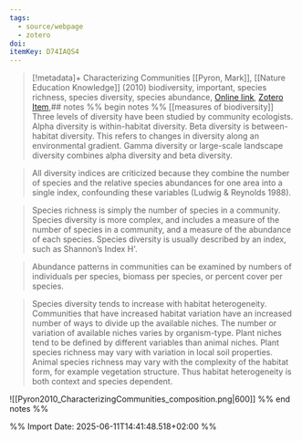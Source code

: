 ```yaml
---
tags:
  - source/webpage
  - zotero
doi: 
itemKey: D74IAQS4
---
```

>[!metadata]+
> Characterizing Communities
> [[Pyron, Mark]], 
> [[Nature Education Knowledge]] (2010)
> biodiversity, important, species richness, species diversity, species abundance, 
> [Online link](https://www.nature.com/scitable/knowledge/library/characterizing-communities-13241173/), [Zotero Item](zotero://select/library/items/D74IAQS4),## notes %% begin notes %%
[[measures of biodiversity]]
> Three levels of diversity have been studied by community ecologists. Alpha diversity is within-habitat diversity. Beta diversity is between-habitat diversity. This refers to changes in diversity along an environmental gradient. Gamma diversity or large-scale landscape diversity combines alpha diversity and beta diversity.


> All diversity indices are criticized because they combine the number of species and the relative species abundances for one area into a single index, confounding these variables (Ludwig & Reynolds 1988).

> Species richness is simply the number of species in a community. Species diversity is more complex, and includes a measure of the number of species in a community, and a measure of the abundance of each species. Species diversity is usually described by an index, such as Shannon’s Index H'.

> Abundance patterns in communities can be examined by numbers of individuals per species, biomass per species, or percent cover per species.

> Species diversity tends to increase with habitat heterogeneity. Communities that have increased habitat variation have an increased number of ways to divide up the available niches. The number or variation of available niches varies by organism-type. Plant niches tend to be defined by different variables than animal niches. Plant species richness may vary with variation in local soil properties. Animal species richness may vary with the complexity of the habitat form, for example vegetation structure. Thus habitat heterogeneity is both context and species dependent.

![[Pyron2010_CharacterizingCommunities_composition.png|600]]
%% end notes %%

%% Import Date: 2025-06-11T14:41:48.518+02:00 %%
